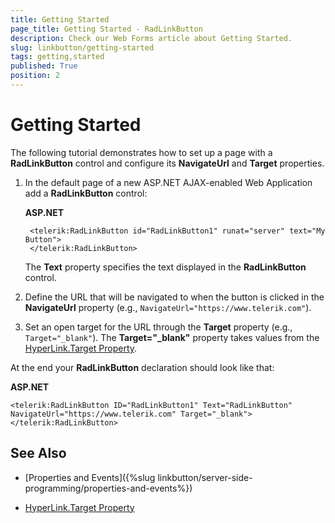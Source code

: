 ```yaml
---
title: Getting Started
page_title: Getting Started - RadLinkButton
description: Check our Web Forms article about Getting Started.
slug: linkbutton/getting-started
tags: getting,started
published: True
position: 2
---
```


# Getting Started

The following tutorial demonstrates how to set up a page with a **RadLinkButton** control and configure its **NavigateUrl** and **Target** properties.

1. In the default page of a new ASP.NET AJAX-enabled Web Application add a **RadLinkButton** control:

	**ASP.NET**	
	
		<telerik:RadLinkButton id="RadLinkButton1" runat="server" text="My Button">
		</telerik:RadLinkButton>	

	The **Text** property specifies the text displayed in the **RadLinkButton** control.

1. Define the URL that will be navigated to when the button is clicked in the **NavigateUrl** property (e.g., `NavigateUrl="https://www.telerik.com"`).

1. Set an open target for the URL through the **Target** property (e.g., `Target="_blank"`). The **Target="_blank"** property takes values from the [HyperLink.Target Property](https://msdn.microsoft.com/en-us/library/system.web.ui.webcontrols.hyperlink.target(v=vs.110).aspx).

At the end your **RadLinkButton** declaration should look like that:

**ASP.NET**

	<telerik:RadLinkButton ID="RadLinkButton1" Text="RadLinkButton" NavigateUrl="https://www.telerik.com" Target="_blank"></telerik:RadLinkButton>

## See Also

 * [Properties and Events]({%slug linkbutton/server-side-programming/properties-and-events%})
 
 * [HyperLink.Target Property](https://msdn.microsoft.com/en-us/library/system.web.ui.webcontrols.hyperlink.target(v=vs.110).aspx)
